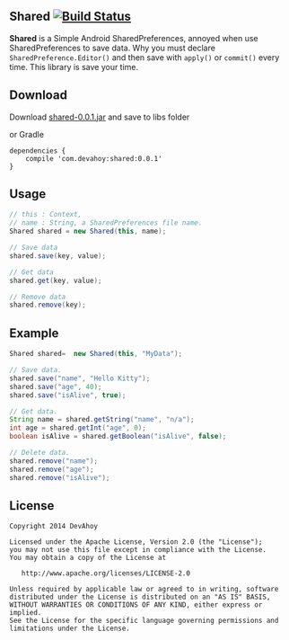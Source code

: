 ## Shared [![Build Status](https://travis-ci.org/Devahoy/Shared.svg?branch=master)](https://travis-ci.org/Devahoy/Shared)

**Shared** is a Simple Android SharedPreferences, annoyed when use SharedPreferences to save data.
Why you must declare `SharedPreference.Editor()` and then save with `apply()` or `commit()` every time.
This library is save your time.

## Download

Download [shared-0.0.1.jar](https://github.com/Devahoy/Shared/releases/download/v0.0.1/shared-0.0.1.jar) and save to libs folder

or Gradle

    dependencies {
        compile 'com.devahoy:shared:0.0.1'
    }

## Usage

```java
// this : Context,
// name : String, a SharedPreferences file name.
Shared shared = new Shared(this, name);

// Save data
shared.save(key, value);

// Get data
shared.get(key, value);

// Remove data
shared.remove(key);
```

## Example

```java
Shared shared=  new Shared(this, "MyData");

// Save data.
shared.save("name", "Hello Kitty");
shared.save("age", 40);
shared.save("isAlive", true);

// Get data.
String name = shared.getString("name", "n/a");
int age = shared.getInt("age", 0);
boolean isAlive = shared.getBoolean("isAlive", false);

// Delete data.
shared.remove("name");
shared.remove("age");
shared.remove("isAlive");
```

## License

    Copyright 2014 DevAhoy

    Licensed under the Apache License, Version 2.0 (the "License");
    you may not use this file except in compliance with the License.
    You may obtain a copy of the License at

       http://www.apache.org/licenses/LICENSE-2.0

    Unless required by applicable law or agreed to in writing, software
    distributed under the License is distributed on an "AS IS" BASIS,
    WITHOUT WARRANTIES OR CONDITIONS OF ANY KIND, either express or implied.
    See the License for the specific language governing permissions and
    limitations under the License.
